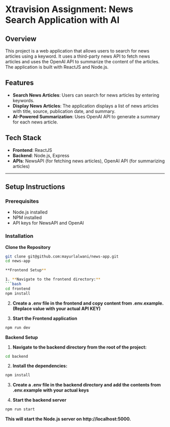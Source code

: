 # Xtravision Assignment: News Search Application with AI

## Overview

This project is a web application that allows users to search for news articles using a keyword. It uses a third-party news API to fetch news articles and uses the OpenAI API to summarize the content of the articles. The application is built with ReactJS and Node.js.

## Features

- **Search News Articles**: Users can search for news articles by entering keywords.
- **Display News Articles**: The application displays a list of news articles with title, source, publication date, and summary.
- **AI-Powered Summarization**: Uses OpenAI API to generate a summary for each news article.

## Tech Stack

- **Frontend**: ReactJS
- **Backend**: Node.js, Express
- **APIs**: NewsAPI (for fetching news articles), OpenAI API (for summarizing articles)

---

## Setup Instructions

### Prerequisites

- Node.js installed
- NPM installed
- API keys for NewsAPI and OpenAI

### Installation

**Clone the Repository**

````bash
git clone git@github.com:mayurlalwani/news-app.git
cd news-app

**Frontend Setup**

1. **Navigate to the frontend directory:**
```bash
cd frontend
npm install
````

2. **Create a .env file in the frontend and copy content from .env.example.(Replace value with your actual API KEY)**

3. **Start the Frontend application**

```bash
npm run dev
```

**Backend Setup**

1. **Navigate to the backend directory from the root of the project:**

```bash
cd backend
```

2. **Install the dependencies:**

```bash
npm install
```

3. **Create a .env file in the backend directory and add the contents from .env.example with your actual keys**

4. **Start the backend server**

```bash
npm run start
```

**This will start the Node.js server on http://localhost:5000.**

